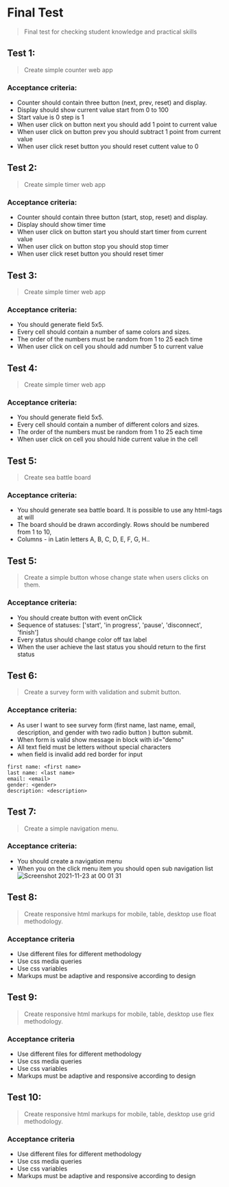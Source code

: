 # Final Test

> Final test for checking student knowledge and practical skills

## Test 1:

> Create simple counter web app

### Acceptance criteria:

* Counter should contain three button (next, prev, reset) and display.
* Display should show current value start from 0 to 100
* Start value is 0 step is 1
* When user click on button next you should add 1 point to current value
* When user click on button prev you should subtract 1 point from current value
* When user click reset button you should reset cuttent value to 0

## Test 2:

> Create simple timer web app

### Acceptance criteria:

* Counter should contain three button (start, stop, reset) and display.
* Display should show timer time
* When user click on button start you should start timer from current value
* When user click on button stop you should stop timer
* When user click reset button you should reset timer

## Test 3:

> Create simple timer web app

### Acceptance criteria:

* You should generate field 5x5.
* Every cell should contain a number of same colors and sizes.
* The order of the numbers must be random from 1 to 25 each time
* When user click on cell you should add number 5 to current value

## Test 4:

> Create simple timer web app

### Acceptance criteria:

* You should generate field 5x5.
* Every cell should contain a number of different colors and sizes.
* The order of the numbers must be random from 1 to 25 each time
* When user click on cell you should hide current value in the cell

## Test 5:

> Create sea battle board

### Acceptance criteria:

* You should generate sea battle board. It is possible to use any html-tags at will
* The board should be drawn accordingly. Rows should be numbered from 1 to 10,
* Columns - in Latin letters A, B, C, D, E, F, G, H..

## Test 5:

> Create a simple button whose change state when users clicks on them.

### Acceptance criteria:

* You should create button with event onClick
* Sequence of statuses: ['start', 'in progress', 'pause', 'disconnect', 'finish']
* Every status should change color off tax label
* When the user achieve the last status you should return to the first status

## Test 6:

> Create a survey form with validation and submit button.

### Acceptance criteria:

* As user I want to see survey form (first name, last name, email, description, and gender with two radio button )
  button submit.
* When form is valid show message in block with id="demo"
* All text field must be letters without special characters
* when field is invalid add red border for input

```
first name: <first name>
last name: <last name>
email: <email> 
gender: <gender>
description: <description>
```

## Test 7:

> Create a simple navigation menu.

### Acceptance criteria:

* You should create a navigation menu
* When you on the click menu item you should open sub navigation list
  ![Screenshot 2021-11-23 at 00 01 31](https://user-images.githubusercontent.com/10829855/142941906-4e6762e2-5c61-4a25-9124-1221a582402c.png)

## Test 8:

> Create responsive html markups for mobile, table, desktop use float methodology.

### Acceptance criteria

* Use different files for different methodology
* Use css media queries
* Use css variables
* Markups must be adaptive and responsive according to design

## Test 9:

> Create responsive html markups for mobile, table, desktop use flex methodology.

### Acceptance criteria

* Use different files for different methodology
* Use css media queries
* Use css variables
* Markups must be adaptive and responsive according to design

## Test 10:

> Create responsive html markups for mobile, table, desktop use grid methodology.

### Acceptance criteria

* Use different files for different methodology
* Use css media queries
* Use css variables
* Markups must be adaptive and responsive according to design

